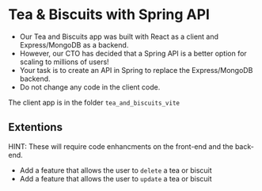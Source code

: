 # Tea & Biscuits with Spring API

- Our Tea and Biscuits app was built with React as a client and Express/MongoDB as a backend.
- However, our CTO has decided that a Spring API is a better option for scaling to millions of users!
- Your task is to create an API in Spring to replace the Express/MongoDB backend. 
- Do not change any code in the client code. 

The client app is in the folder `tea_and_biscuits_vite`


## Extentions

HINT: These will require code enhancments on the front-end and the back-end.

- Add a feature that allows the user to `delete` a tea or biscuit
- Add a feature that allows the user to `update` a tea or biscuit
